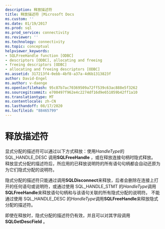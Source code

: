 ```yaml
---
description: 释放描述符
title: 释放描述符 |Microsoft Docs
ms.custom: ''
ms.date: 01/19/2017
ms.prod: sql
ms.prod_service: connectivity
ms.reviewer: ''
ms.technology: connectivity
ms.topic: conceptual
helpviewer_keywords:
- SQLFreeHandle function [ODBC]
- descriptors [ODBC], allocating and freeing
- freeing descriptors [ODBC]
- allocating and freeing descriptors [ODBC]
ms.assetid: 317213f4-0ebb-4bf8-a37a-4d6b1313823f
author: David-Engel
ms.author: v-daenge
ms.openlocfilehash: 95c87b7ac70369509a72ff539c63ac888e5f3262
ms.sourcegitcommit: e700497f962e4c2274df16d9e651059b42ff1a10
ms.translationtype: MT
ms.contentlocale: zh-CN
ms.lasthandoff: 08/17/2020
ms.locfileid: "88465799"
---
```

# <a name="freeing-descriptors"></a>释放描述符
显式分配的描述符可以通过以下方式释放：使用*HandleType*的 SQL_HANDLE_DESC 调用**SQLFreeHandle** ，或在释放连接句柄时隐式释放。 释放显式分配的描述符后，所应用的已释放说明符的所有语句句柄都会自动还原为为它们隐式分配的说明符。  
  
 隐式分配的描述符只能通过调用**SQLDisconnect**来释放，后者会删除在连接上打开的任何语句或说明符，或通过使用 SQL_HANDLE_STMT 的*HandleType*调用**SQLFreeHandle**来释放语句句柄和与该语句关联的所有隐式分配的说明符。 不能通过使用 SQL_HANDLE_DESC 的*HandleType*调用**SQLFreeHandle**来释放隐式分配的描述符。  
  
 即使在释放时，隐式分配的描述符仍有效，并且可以对其字段调用 **SQLGetDescField** 。
